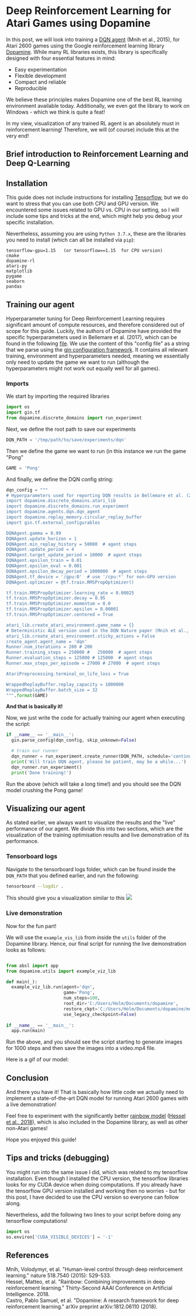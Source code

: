 # Deep Reinforcement Learning for Atari Games using Dopamine


In this post, we will look into training a [DQN agent](https://storage.googleapis.com/deepmind-media/dqn/DQNNaturePaper.pdf) (Mnih et al., 2015), for Atari 2600 games using the Google reinforcement learning library [Dopamine](https://github.com/google/dopamine).
While many RL libraries exists, this library is specifically designed with four essential features in mind:
- Easy experimentation
- Flexible development
- Compact and reliable
- Reproducible

We believe these principles makes Dopamine one of the best RL learning environment available today. 
Additionally, we even got the library to work on Windows - which we think is quite a feat!



In my view, visualization of any trained RL agent is an absolutely must in reinforcement learning! 
Therefore, we will (of course) include this at the very end!


## Brief introduction to Reinforcement Learning and Deep Q-Learning



## Installation
This guide does not include instructions for installing [Tensorflow](https://www.tensorflow.org/), but we do want to stress that you can use both CPU and GPU version.
We encountered some issues related to GPU vs. CPU in our setting, so I will include some tips and tricks at the end, which might help you debug your specific installation. 

Nevertheless, assuming you are using ```Python 3.7.x```, these are the libraries you need to install (which can all be installed via ```pip```):

```
tensorflow-gpu=1.15   (or tensorflow==1.15  for CPU version)
cmake
dopamine-rl
atari-py
matplotlib
pygame
seaborn
pandas
```


## Training our agent 
Hyperparameter tuning for Deep Reinforcement Learning requires significant amount of compute resources, and therefore considered out of scope for this guide. Luckily, the authors of Dopamine have provided the specific hyperparameters used in Bellemare et al. (2017), which can be found in the following [file](https://github.com/google/dopamine/blob/master/dopamine/agents/dqn/configs/dqn_icml.gin). We use the content of this "config file" as a string that we parse using the [gin configuration framework](https://github.com/google/gin-config).  It contains all relevant training, environment and hyperparameters needed, meaning we essentially only need to update the game we want to run (although the hyperparameters might not work out equally well for all games).


### Imports
We start by importing the required libraries
```python
import os
import gin.tf
from dopamine.discrete_domains import run_experiment
```

Next, we define the root path to save our experiments 
```python
DQN_PATH = '/tmp/path/to/save/experiments/dqn' 
```
Then we define the game we want to run (in this instance we run the game "Pong"
```python
GAME = 'Pong' 
```

And finally, we define the DQN config string:
```python
dqn_config = """
# Hyperparameters used for reporting DQN results in Bellemare et al. (2017).
import dopamine.discrete_domains.atari_lib
import dopamine.discrete_domains.run_experiment
import dopamine.agents.dqn.dqn_agent
import dopamine.replay_memory.circular_replay_buffer
import gin.tf.external_configurables

DQNAgent.gamma = 0.99
DQNAgent.update_horizon = 1
DQNAgent.min_replay_history = 50000  # agent steps
DQNAgent.update_period = 4
DQNAgent.target_update_period = 10000  # agent steps
DQNAgent.epsilon_train = 0.01
DQNAgent.epsilon_eval = 0.001
DQNAgent.epsilon_decay_period = 1000000  # agent steps
DQNAgent.tf_device = '/gpu:0'  # use '/cpu:*' for non-GPU version
DQNAgent.optimizer = @tf.train.RMSPropOptimizer()

tf.train.RMSPropOptimizer.learning_rate = 0.00025
tf.train.RMSPropOptimizer.decay = 0.95
tf.train.RMSPropOptimizer.momentum = 0.0
tf.train.RMSPropOptimizer.epsilon = 0.00001
tf.train.RMSPropOptimizer.centered = True

atari_lib.create_atari_environment.game_name = {}
# Deterministic ALE version used in the DQN Nature paper (Mnih et al., 2015).
atari_lib.create_atari_environment.sticky_actions = False
create_agent.agent_name = 'dqn'
Runner.num_iterations = 200 # 200
Runner.training_steps = 250000 #   250000  # agent steps
Runner.evaluation_steps = 125000 # 125000  # agent steps
Runner.max_steps_per_episode = 27000 # 27000  # agent steps

AtariPreprocessing.terminal_on_life_loss = True

WrappedReplayBuffer.replay_capacity = 1000000
WrappedReplayBuffer.batch_size = 32
""".format(GAME)
```

**And that is basically it!**

Now, we just write the code for actually training our agent when executing the script:

```python
if __name__ == '__main__':
  gin.parse_config(dqn_config, skip_unknown=False)

  # train our runner
  dqn_runner = run_experiment.create_runner(DQN_PATH, schedule='continuous_train')
  print('Will train DQN agent, please be patient, may be a while...')
  dqn_runner.run_experiment()
  print('Done training!')
```

Run the above (which will take a long time!) and you should see the DQN model crushing the Pong game!




## Visualizing our agent
As stated earlier, we always want to visualize the results and the "live" performance of our agent.
We divide this into two sections, which are the visualization of the training optimisation results and live demonstration of its performance.




### Tensorboard logs
Navigate to the tensorboard logs folder, which can be found inside the ```DQN_PATH``` that you defined earlier, and run the following:
```bash
tensorboard --logdir .
```

This should give you a visualization similar to this
![](/images/pong_dqn_training.PNG)  

### Live demonstration
Now for the fun part!

We will use the ```example_vis_lib``` from inside the ```utils``` folder of the Dopamine library. 
Hence, our final script for running the live demonstration looks as follows:

```python

from absl import app
from dopamine.utils import example_viz_lib

def main(_):
  example_viz_lib.run(agent='dqn',
                      game='Pong',
                      num_steps=100,
                      root_dir='C:/Users/Holm/Documents/dopamine',
                      restore_ckpt='C:/Users/Holm/Documents/dopamine/models/tf_ckpt-7',
                      use_legacy_checkpoint=False)
                      
if __name__ == '__main__':
  app.run(main)
```
Run the above, and you should see the script starting to generate images for 1000 steps and then save the images into a video.mp4 file.

Here is a gif of our model:


## Conclusion

And there you have it! That is basically how little code we actually need to implement a state-of-the-art DQN model for running Atari 2600 games with a live demonstration!

Feel free to experiment with the significantly better [rainbow model](https://github.com/google/dopamine/blob/master/dopamine/agents/rainbow/configs/rainbow_aaai.gin) ([Hessel et al., 2018](https://www.aaai.org/ocs/index.php/AAAI/AAAI18/paper/download/17204/16680)), which is also included in the Dopamine library, as well as other non-Atari games!

Hope you enjoyed this guide!


## Tips and tricks (debugging)

You might run into the same issue I did, which was related to my tensorflow installation. 
Even though I installed the CPU version, the tensorflow libraries looks for my CUDA device when doing computations. 
If you already have the tensorflow GPU version installed and working then no worries - but for this post, I have decided to use the CPU version so everyone can follow along.

Nevertheless, add the following two lines to your script before doing any tensorflow computations!

```python
import os
os.environ['CUDA_VISIBLE_DEVICES'] = '-1'
```


## References
Mnih, Volodymyr, et al. "Human-level control through deep reinforcement learning." nature 518.7540 (2015): 529-533.  
Hessel, Matteo, et al. "Rainbow: Combining improvements in deep reinforcement learning." Thirty-Second AAAI Conference on Artificial Intelligence. 2018.  
Castro, Pablo Samuel, et al. "Dopamine: A research framework for deep reinforcement learning." arXiv preprint arXiv:1812.06110 (2018).  
